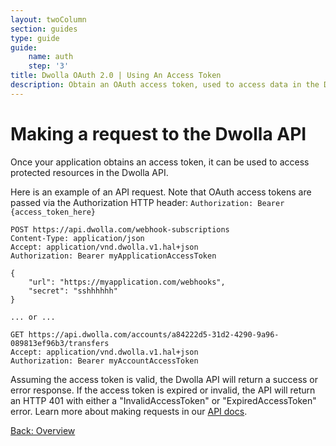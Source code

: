 ```yaml
---
layout: twoColumn
section: guides
type: guide
guide:
    name: auth
    step: '3'
title: Dwolla OAuth 2.0 | Using An Access Token
description: Obtain an OAuth access token, used to access data in the Dwolla API on behalf of an account or application. Learn more about using an access token.
---
```


# Making a request to the Dwolla API

Once your application obtains an access token, it can be used to access protected resources in the Dwolla API.

Here is an example of an API request. Note that OAuth access tokens are passed via the Authorization HTTP header:
`Authorization: Bearer {access_token_here}`

```noselect
POST https://api.dwolla.com/webhook-subscriptions
Content-Type: application/json
Accept: application/vnd.dwolla.v1.hal+json
Authorization: Bearer myApplicationAccessToken

{
    "url": "https://myapplication.com/webhooks",
    "secret": "sshhhhhh"
}

... or ...

GET https://api.dwolla.com/accounts/a84222d5-31d2-4290-9a96-089813ef96b3/transfers
Accept: application/vnd.dwolla.v1.hal+json
Authorization: Bearer myAccountAccessToken
```

Assuming the access token is valid, the Dwolla API will return a success or error response. If the access token is expired or invalid, the API will return an HTTP 401 with either a "InvalidAccessToken" or "ExpiredAccessToken" error. Learn more about making requests in our [API docs](https://docsv2.dwolla.com/#making-requests).


<nav class="pager-nav">
    <a href="./">Back: Overview</a>
</nav>
